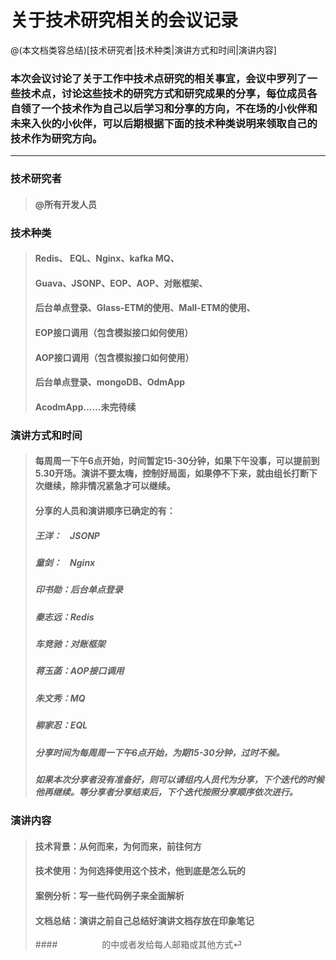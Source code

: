 # 关于技术研究相关的会议记录

@(本文档类容总结)[技术研究者|技术种类|演讲方式和时间|演讲内容]

###  本次会议讨论了关于工作中技术点研究的相关事宜，会议中罗列了一些技术点，讨论这些技术的研究方式和研究成果的分享，每位成员各自领了一个技术作为自己以后学习和分享的方向，不在场的小伙伴和未来入伙的小伙伴，可以后期根据下面的技术种类说明来领取自己的技术作为研究方向。

 -------------------

### 技术研究者

> #### @所有开发人员

### 技术种类

> ####  Redis、 EQL、Nginx、kafka MQ、
> ####  Guava、JSONP、EOP、AOP、对账框架、
> #### 后台单点登录、Glass-ETM的使用、Mall-ETM的使用、
> #### EOP接口调用（包含模拟接口如何使用）
> #### AOP接口调用（包含模拟接口如何使用）
> #### 后台单点登录、mongoDB、OdmApp
> #### AcodmApp......未完待续

### 演讲方式和时间
> #### 每周周一下午6点开始，时间暂定15-30分钟，如果下午没事，可以提前到5.30开场。演讲不要太嗨，控制好局面，如果停不下来，就由组长打断下次继续，除非情况紧急才可以继续。
> #### 分享的人员和演讲顺序已确定的有：
> ##### 王洋：&nbsp;&nbsp;&nbsp; JSONP
> ##### 童剑：&nbsp;&nbsp;&nbsp;&nbsp;Nginx
> ##### 印书勋：后台单点登录
> ##### 秦志远：Redis
> ##### 车竞驰：对账框架
> ##### 蒋玉菡：AOP接口调用
> ##### 朱文秀：MQ
> ##### 柳家忍：EQL
> ##### 分享时间为每周周一下午6点开始，为期15-30分钟，过时不候。
> ##### 如果本次分享者没有准备好，则可以请组内人员代为分享，下个迭代的时候他再继续。等分享者分享结束后，下个迭代按照分享顺序依次进行。

### 演讲内容
> #### 技术背景：从何而来，为何而来，前往何方
> #### 技术使用：为何选择使用这个技术，他到底是怎么玩的
> #### 案例分析：写一些代码例子来全面解析
> #### 文档总结：演讲之前自己总结好演讲文档存放在印象笔记
> ####&nbsp;&nbsp;&nbsp;&nbsp;&nbsp;&nbsp;&nbsp;&nbsp;&nbsp;&nbsp;&nbsp;&nbsp;&nbsp;&nbsp;&nbsp;&nbsp;&nbsp;&nbsp;的中或者发给每人邮箱或其他方式⏎     
